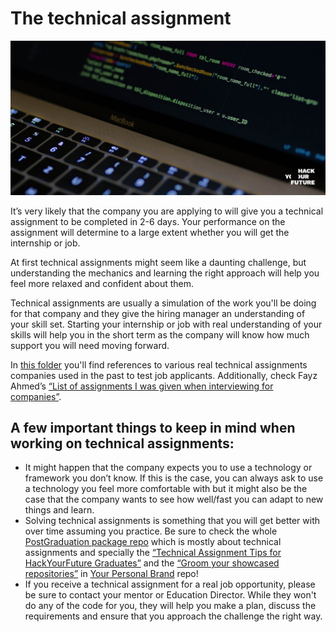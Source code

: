 # The technical assignment

![TechnicalAssignment](assets/assignment.jpg)

It’s very likely that the company you are applying to will give you a technical assignment to be completed in 2-6 days. Your performance on the assignment will determine to a large extent whether you will get the internship or job.

At first technical assignments might seem like a daunting challenge, but understanding the mechanics and learning the right approach will help you feel more relaxed and confident about them. 

Technical assignments are usually a simulation of the work you'll be doing for that company and they give the hiring manager an understanding of your skill set. Starting your internship or job with real understanding of your skills will help you in the short term as the company will know how much support you will need moving forward.
 
In [this folder](https://github.com/HackYourFuture/post-grad-ed/tree/master/technical-assignments) you'll find references to various real technical assignments companies used in the past to test job applicants. Additionally, check Fayz Ahmed’s [“List of assignments I was given when interviewing for companies”](https://dev.to/fayaz/a-list-of-assignments-i-was-given-when-interviewing-for-companies-1opm).

## A few important things to keep in mind when working on technical assignments:
- It might happen that the company expects you to use a technology or framework you don’t know. If this is the case, you can always ask to use a technology you feel more comfortable with but it might also be the case that the company wants to see how well/fast you can adapt to new things and learn.
- Solving technical assignments is something that you will get better with over time assuming you practice. Be sure to check the whole [PostGraduation package repo](https://github.com/HackYourFuture/post-grad-ed) which is mostly about technical assignments and specially the [“Technical Assignment Tips for HackYourFuture Graduates”](https://github.com/riccardobevilacqua/technical-assignment-tips) and the [“Groom your showcased repositories”](https://github.com/HackYourFuture/yourpersonalbrand/blob/main/yourgithub.md#4-groom-your-showcased-repositories) in [Your Personal Brand](https://github.com/HackYourFuture/yourpersonalbrand) repo!
- If you receive a technical assignment for a real job opportunity, please be sure to contact your mentor or Education Director. While they won't do any of the code for you, they will help you make a plan, discuss the requirements and ensure that you approach the challenge the right way.
